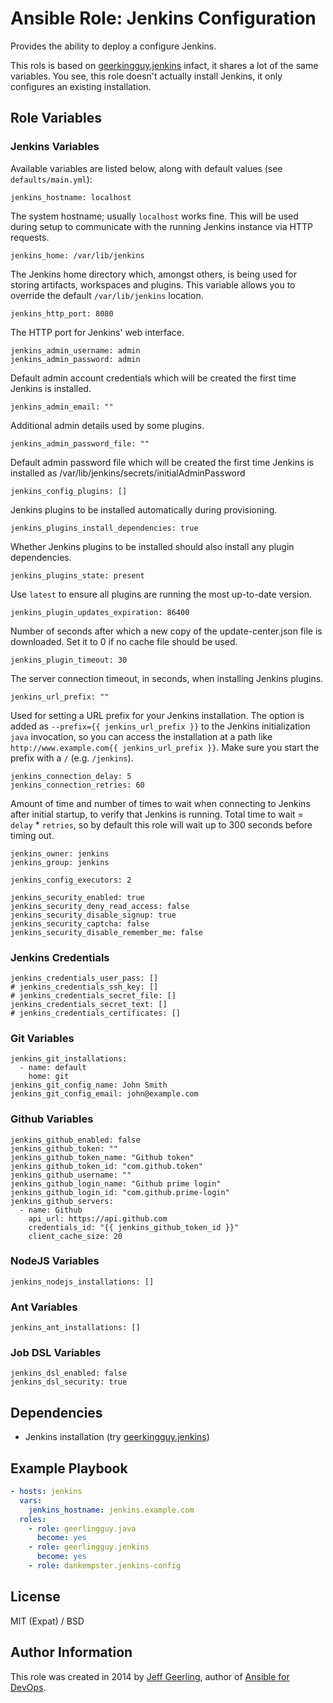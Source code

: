 # Ansible Role: Jenkins Configuration

Provides the ability to deploy a configure Jenkins.

This rols is based on [geerkingguy.jenkins](https://github/geerlingguy.jenkins)
infact, it shares a lot of the same variables. You see, this role doesn't
actually install Jenkins, it only configures an existing installation.


## Role Variables

### Jenkins Variables

Available variables are listed below, along with default values (see `defaults/main.yml`):

    jenkins_hostname: localhost

The system hostname; usually `localhost` works fine. This will be used during setup to communicate with the running Jenkins instance via HTTP requests.

    jenkins_home: /var/lib/jenkins

The Jenkins home directory which, amongst others, is being used for storing artifacts, workspaces and plugins. This variable allows you to override the default `/var/lib/jenkins` location.

    jenkins_http_port: 8080

The HTTP port for Jenkins' web interface.

    jenkins_admin_username: admin
    jenkins_admin_password: admin

Default admin account credentials which will be created the first time Jenkins is installed.

    jenkins_admin_email: ""

Additional admin details used by some plugins.

    jenkins_admin_password_file: ""

Default admin password file which will be created the first time Jenkins is installed as /var/lib/jenkins/secrets/initialAdminPassword

    jenkins_config_plugins: []

Jenkins plugins to be installed automatically during provisioning.

    jenkins_plugins_install_dependencies: true

Whether Jenkins plugins to be installed should also install any plugin dependencies.

    jenkins_plugins_state: present

Use `latest` to ensure all plugins are running the most up-to-date version.

    jenkins_plugin_updates_expiration: 86400

Number of seconds after which a new copy of the update-center.json file is downloaded. Set it to 0 if no cache file should be used.

    jenkins_plugin_timeout: 30

The server connection timeout, in seconds, when installing Jenkins plugins.

    jenkins_url_prefix: ""

Used for setting a URL prefix for your Jenkins installation. The option is added as `--prefix={{ jenkins_url_prefix }}` to the Jenkins initialization `java` invocation, so you can access the installation at a path like `http://www.example.com{{ jenkins_url_prefix }}`. Make sure you start the prefix with a `/` (e.g. `/jenkins`).

    jenkins_connection_delay: 5
    jenkins_connection_retries: 60

Amount of time and number of times to wait when connecting to Jenkins after initial startup, to verify that Jenkins is running. Total time to wait = `delay` * `retries`, so by default this role will wait up to 300 seconds before timing out.

```
jenkins_owner: jenkins
jenkins_group: jenkins
```

```
jenkins_config_executors: 2
```

```
jenkins_security_enabled: true
jenkins_security_deny_read_access: false
jenkins_security_disable_signup: true
jenkins_security_captcha: false
jenkins_security_disable_remember_me: false
```


### Jenkins Credentials

```
jenkins_credentials_user_pass: []
# jenkins_credentials_ssh_key: []
# jenkins_credentials_secret_file: []
jenkins_credentials_secret_text: []
# jenkins_credentials_certificates: []
```


### Git Variables

```
jenkins_git_installations:
  - name: default
    home: git
jenkins_git_config_name: John Smith
jenkins_git_config_email: john@example.com
```


### Github Variables

```
jenkins_github_enabled: false
jenkins_github_token: ""
jenkins_github_token_name: "Github token"
jenkins_github_token_id: "com.github.token"
jenkins_github_username: ""
jenkins_github_login_name: "Github prime login"
jenkins_github_login_id: "com.github.prime-login" 
jenkins_github_servers:
  - name: Github
    api_url: https://api.github.com
    credentials_id: "{{ jenkins_github_token_id }}"
    client_cache_size: 20
```


### NodeJS Variables

```
jenkins_nodejs_installations: []
```


### Ant Variables

```
jenkins_ant_installations: []
```


### Job DSL Variables

```
jenkins_dsl_enabled: false
jenkins_dsl_security: true
```


## Dependencies

  - Jenkins installation (try
    [geerkingguy.jenkins](https://github/geerlingguy.jenkins))

## Example Playbook

```yaml
- hosts: jenkins
  vars:
    jenkins_hostname: jenkins.example.com
  roles:
    - role: geerlingguy.java
      become: yes
    - role: geerlingguy.jenkins
      become: yes
    - role: dankempster.jenkins-config
```

## License

MIT (Expat) / BSD

## Author Information

This role was created in 2014 by [Jeff Geerling](https://www.jeffgeerling.com/), author of [Ansible for DevOps](https://www.ansiblefordevops.com/).
